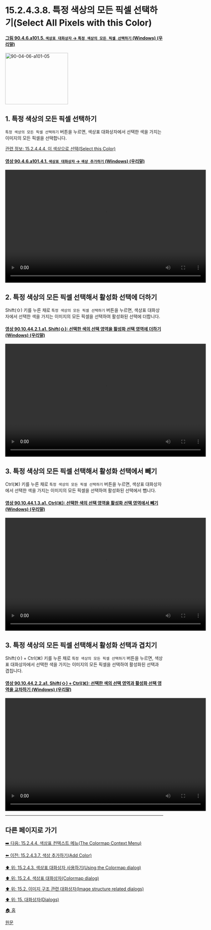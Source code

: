 # 15.2.4.3.8. 특정 색상의 모든 픽셀 선택하기(Select All Pixels with this Color)

<a id="90-04-06-a101-05"></a>

#### [그림 90.4.6.a101.5. `색상표 대화상자` → `특정 색상의 모든 픽셀 선택하기` (Windows) (우리말)](./90-04-0006-colormap.md#90-04-06-a101-05)
<img width="200" height="164" alt="90-04-06-a101-05" src="https://github.com/wonder13662/gimp/assets/15767104/76cb8040-e532-4804-b628-464e6533d5da" />

<a id="90-04-06-a101-05-s1"></a>

## 1. 특정 색상의 모든 픽셀 선택하기
`특정 색상의 모든 픽셀 선택하기` 버튼을 누르면, 색상표 대화상자에서 선택한 색을 가지는 이미지의 모든 픽셀을 선택합니다.

[관련 정보: 15.2.4.4.4. 이 색상으로 선택(Select this Color)](./15-02-04-04-04-select_this_color.md)

<a id="90-04-06-a101-04-01"></a>

#### [영상 90.4.6.a101.4.1. `색상표 대화상자` → `색상 추가하기` (Windows) (우리말)](./90-04-0006-colormap.md#90-04-06-a101-04-01)
<video controls="controls" width="640" height="360" src="https://github.com/wonder13662/gimp/assets/15767104/ea086d84-d574-4f49-b314-5855e73e4852"></video>

<a id="90-04-06-a101-05-s2"></a>

## 2. 특정 색상의 모든 픽셀 선택해서 활성화 선택에 더하기
Shift(⇧) 키를 누른 채로 `특정 색상의 모든 픽셀 선택하기` 버튼을 누르면, 색상표 대화상자에서 선택한 색을 가지는 이미지의 모든 픽셀을 선택하여 활성화된 선택에 더합니다.

<a id="90-10-44-02-01-a1"></a>

#### [영상 90.10.44.2.1.a1. Shift(⇧): 선택한 색의 선택 영역을 활성화 선택 영역에 더하기 (Windows) (우리말)](./90-10-44-02-01-add_to_selection.md#90-10-44-02-01-a1)
<video controls="controls" width="640" height="360" src="https://github.com/wonder13662/gimp/assets/15767104/58d89cd2-df93-4e07-844e-db78b1aadc4b"></video>

<a id="90-04-06-a101-05-s3"></a>

## 3. 특정 색상의 모든 픽셀 선택해서 활성화 선택에서 빼기
Ctrl(⌘) 키를 누른 채로 `특정 색상의 모든 픽셀 선택하기` 버튼을 누르면, 색상표 대화상자에서 선택한 색을 가지는 이미지의 모든 픽셀을 선택하여 활성화된 선택에서 뺍니다.

<a id="90-10-44-01-03-a1"></a>

#### [영상 90.10.44.1.3.a1. Ctrl(⌘): 선택한 색의 선택 영역을 활성화 선택 영역에서 빼기 (Windows) (우리말)](./90-10-44-01-03-subtract_from_selection.md#90-10-44-01-03-a1)
<video controls="controls" width="640" height="360" src="https://github.com/wonder13662/gimp/assets/15767104/6b513e56-8672-4914-a658-e369c3eb4b48"></video>

<a id="90-04-06-a101-05-s4"></a>

## 3. 특정 색상의 모든 픽셀 선택해서 활성화 선택과 겹치기
Shift(⇧) + Ctrl(⌘) 키를 누른 채로 `특정 색상의 모든 픽셀 선택하기` 버튼을 누르면, 색상표 대화상자에서 선택한 색을 가지는 이미지의 모든 픽셀을 선택하여 활성화된 선택과 겹칩니다.

<a id="90-10-44-02-02-a1"></a>

#### [영상 90.10.44.2.2.a1. Shift(⇧) + Ctrl(⌘): 선택한 색의 선택 영역과 활성화 선택 영역을 교차하기 (Windows) (우리말)](./90-10-44-02-02-intersect_with_selection.md#90-10-44-02-02-a1)
<video controls="controls" width="640" height="360" src="https://github.com/wonder13662/gimp/assets/15767104/04b429b5-9084-4db7-bd86-1e267822a01d"></video>

***

## 다른 페이지로 가기

[➡️ 다음: 15.2.4.4. 색상표 컨텍스트 메뉴(The Colormap Context Menu)](./15-02-04-04-00-the_colormap_context_menu.md)

[⬅️ 이전: 15.2.4.3.7. 색상 추가하기(Add Color)](./15-02-04-03-07-add_color.md)

[⬆️ 위: 15.2.4.3. 색상표 대화상자 사용하기(Using the Colormap dialog)](./15-02-04-03-00-using_the_colormap_dialog.md)

[⬆️ 위: 15.2.4. 색상표 대화상자(Colormap dialog)](./15-02-04-00-colormap-dialog.md)

[⬆️ 위: 15.2. 이미지 구조 관련 대화상자(Image structure related dialogs)](./15-02-00-image-structure-related-dialogs.md)

[⬆️ 위: 15. 대화상자(Dialogs)](./15-00-dialogs.md)

[🏠 홈](./00-home.md)

[원문](https://docs.gimp.org/2.10/ko/gimp-indexed-palette-dialog.html#gimp-indexed-palette-dialog-using)
